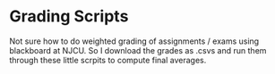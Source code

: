 # Grading Scripts

Not sure how to do weighted grading of assignments / exams using blackboard at NJCU. So I download the grades as .csvs and run them through these little scrpits to compute final averages.
